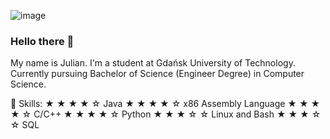 ![image](https://user-images.githubusercontent.com/78416604/118629886-4ee97200-b7ce-11eb-8937-8aa5b64b5119.png)
### Hello there 👋

My name is Julian. I'm a student at Gdańsk University of Technology. Currently pursuing Bachelor of Science (Engineer Degree) in Computer Science. 

🌱 Skills:
  &#9733;	&#9733;	&#9733;	&#9733; &#9734; Java
  &#9733;	&#9733;	&#9733;	&#9733; &#9734; x86 Assembly Language
  &#9733;	&#9733;	&#9733;	&#9733; &#9734; C/C++
  &#9733;	&#9733;	&#9733;	&#9733; &#9734; Python
  &#9733;	&#9733;	&#9733;	&#9734; &#9734; Linux and Bash
  &#9733;	&#9733;	&#9733;	&#9734; &#9734; SQL
